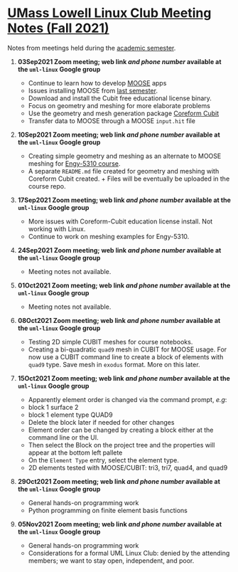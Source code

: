 # [UMass Lowell Linux Club Meeting Notes (Fall 2021)](https://www.uml.edu/myuml/Submissions/2021/2021-09-03-12-39-30-UML-Linux-Club-Fall-meetings.aspx)
Notes from meetings held during the [academic semester](https://www.uml.edu/myuml/Submissions/2021/2021-09-03-12-39-30-UML-Linux-Club-Fall-meetings.aspx).

  1. **03Sep2021 Zoom meeting; web link *and phone number* available at the `uml-linux` Google group**
     + Continue to learn how to develop [MOOSE](https://mooseframework.inl.gov/) apps
     + Issues installing MOOSE from [last semester](https://github.com/UML-Linux-Club/moose-info).
      - Download and install the Cubit free educational license binary.
     + Focus on geometry and meshing for more elaborate problems
     + Use the geometry and mesh generation package [Coreform Cubit](https://coreform.com/products/coreform-cubit/) 
     + Transfer data to MOOSE through a MOOSE `input.hit` file

  2. **10Sep2021 Zoom meeting; web link *and phone number* available at the `uml-linux` Google group**
     + Creating simple geometry and meshing as an alternate to MOOSE meshing for [Engy-5310 course](https://github.com/dpploy/engy-5310).
     + A separate `README.md` file created for geometry and meshing with Coreform Cubit created.
    + Files will be eventually be uploaded in the course repo.

  3. **17Sep2021 Zoom meeting; web link *and phone number* available at the `uml-linux` Google group**
     + More issues with Coreform-Cubit education license install. Not working with Linux.
     + Continue to work on meshing examples for Engy-5310.

  3. **24Sep2021 Zoom meeting; web link *and phone number* available at the `uml-linux` Google group**
     + Meeting notes not available.

  3. **01Oct2021 Zoom meeting; web link *and phone number* available at the `uml-linux` Google group**
     + Meeting notes not available.

  3. **08Oct2021 Zoom meeting; web link *and phone number* available at the `uml-linux` Google group**
     + Testing 2D simple CUBIT meshes for course notebooks.
     + Creating a bi-quadratic `quad9` mesh in CUBIT for MOOSE usage. For now use a CUBIT command line to create a block of elements with `quad9` type. Save mesh in `exodus` format. More on this later.

  3. **15Oct2021 Zoom meeting; web link *and phone number* available at the `uml-linux` Google group**
     + Apparently element order is changed via the command prompt, *e.g*:
      - block 1 surface 2
      - block 1 element type QUAD9
     + Delete the block later if needed for other changes
     + Element order can be changed by creating a block either at the command line or the UI.
      - Then select the Block on the project tree and the properties will appear at the bottom left pallete
      - On the `Element Type` entry, select the element type.
      - 2D elements tested with MOOSE/CUBIT: tri3, tri7, quad4, and quad9

  3. **29Oct2021 Zoom meeting; web link *and phone number* available at the `uml-linux` Google group**
     + General hands-on programming work
     + Python programming on finite element basis functions

  3. **05Nov2021 Zoom meeting; web link *and phone number* available at the `uml-linux` Google group**
     + General hands-on programming work
     + Considerations for a formal UML Linux Club: denied by the attending members; we want to stay open, independent, and poor.
